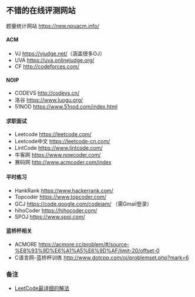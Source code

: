 ## 不错的在线评测网站  
题量统计网站 <https://new.npuacm.info/>  

#### ACM  
- VJ <https://vjudge.net/>（涵盖很多OJ）  
- UVA <https://uva.onlinejudge.org/>  
- CF <http://codeforces.com/>  

#### NOIP  
- CODEVS <http://codevs.cn/>  
- 洛谷 <https://www.luogu.org/>  
- 51NOD <https://www.51nod.com/index.html>  

#### 求职面试  
- Leetcode <https://leetcode.com/>  
- Leetcode中文 <https://leetcode-cn.com/>  
- LintCode <https://www.lintcode.com/>  
- 牛客网 <https://www.nowcoder.com/>  
- 赛码网 <http://www.acmcoder.com/index>  

#### 平时练习  
- HankRank <https://www.hackerrank.com/>  
- Topcoder <https://www.topcoder.com/>  
- GCJ <https://code.google.com/codejam/>  （需Gmail登录）  
- hihoCoder <https://hihocoder.com/>  
- SPOJ <https://www.spoj.com/>  

#### 蓝桥杯相关  
- ACMORE <https://acmore.cc/problem/#/source-%E8%93%9D%E6%A1%A5%E6%9D%AF/limit-20/offset-0>  
- C语言网-蓝桥杯训练 <http://www.dotcpp.com/oj/problemset.php?mark=6>  

### 备注  
- [LeetCode最详细的解法](http://coordinate.wang/)
